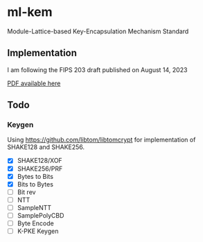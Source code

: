 # ml-kem
Module-Lattice-based Key-Encapsulation Mechanism Standard

## Implementation
I am following the FIPS 203 draft published on August 14, 2023 

[PDF available here](https://doi.org/10.6028/NIST.FIPS.203.ipd)

## Todo

### Keygen
Using https://github.com/libtom/libtomcrypt for implementation of SHAKE128 and SHAKE256.

- [x] SHAKE128/XOF
- [x] SHAKE256/PRF
- [x] Bytes to Bits
- [x] Bits to Bytes
- [ ] Bit rev
- [ ] NTT
- [ ] SampleNTT
- [ ] SamplePolyCBD
- [ ] Byte Encode
- [ ] K-PKE Keygen
